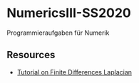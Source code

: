 # NumericsIII-SS2020
Programmieraufgaben für Numerik

## Resources

 + [Tutorial on Finite Differences Laplacian](https://www.mathworks.com/help/matlab/math/finite-difference-laplacian.html)
 
